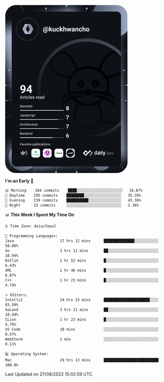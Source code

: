 <a href="https://app.daily.dev/kuckhwancho"><img src="https://github.com/kuckjwi0928/kuckjwi0928/blob/master/devcard.svg" width="400" alt="Kuckjwi Devcard"/></a>

<!--START_SECTION:waka-->
**I'm an Early 🐤** 

```text
🌞 Morning    104 commits    ████░░░░░░░░░░░░░░░░░░░░░   18.87% 
🌆 Daytime    195 commits    ████████░░░░░░░░░░░░░░░░░   35.39% 
🌃 Evening    239 commits    ██████████░░░░░░░░░░░░░░░   43.38% 
🌙 Night      13 commits     ░░░░░░░░░░░░░░░░░░░░░░░░░   2.36%

```


📊 **This Week I Spent My Time On** 

```text
⌚︎ Time Zone: Asia/Seoul

💬 Programming Languages: 
Java                     17 hrs 12 mins      ██████████████░░░░░░░░░░░   58.86% 
Go                       3 hrs 11 mins       ██░░░░░░░░░░░░░░░░░░░░░░░   10.94% 
Kotlin                   1 hr 52 mins        █░░░░░░░░░░░░░░░░░░░░░░░░   6.43% 
XML                      1 hr 46 mins        █░░░░░░░░░░░░░░░░░░░░░░░░   6.07% 
C++                      1 hr 23 mins        █░░░░░░░░░░░░░░░░░░░░░░░░   4.74%

🔥 Editors: 
IntelliJ                 24 hrs 25 mins      █████████████████████░░░░   83.59% 
GoLand                   3 hrs 11 mins       ██░░░░░░░░░░░░░░░░░░░░░░░   10.94% 
CLion                    1 hr 23 mins        █░░░░░░░░░░░░░░░░░░░░░░░░   4.79% 
VS Code                  10 mins             ░░░░░░░░░░░░░░░░░░░░░░░░░   0.57% 
WebStorm                 1 min               ░░░░░░░░░░░░░░░░░░░░░░░░░   0.11%

💻 Operating System: 
Mac                      29 hrs 13 mins      █████████████████████████   100.0%

```


 Last Updated on 27/08/2022 15:02:59 UTC
<!--END_SECTION:waka-->

